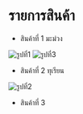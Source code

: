 # รายการสินค้า

- สินค้าที่ 1 มะม่วง

![รูปที่1](http://howto-durian.com/wp-content/uploads/2019/04/มะม่วง.png)
![รูปที่3]()

- สินค้าที่ 2 ทุเรียน

![รูปที่2](https://img.wongnai.com/p/1600x0/2019/06/19/2d1cc6804aa342db865941daa7331569.jpg)

- สินค้าที่ 3
